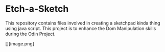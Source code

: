 # Etch-a-Sketch
This repository contains files involved in creating a sketchpad kinda thing using java script. This project is to enhance the Dom Manipulation skills during the Odin Project. 

[][image.png]
